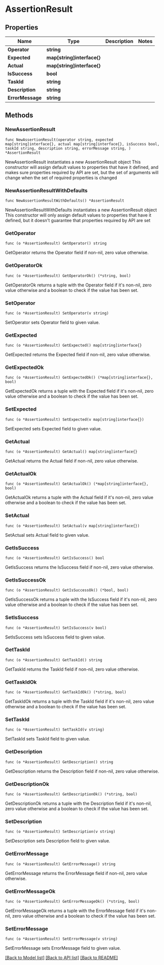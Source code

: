 # AssertionResult

## Properties

Name | Type | Description | Notes
------------ | ------------- | ------------- | -------------
**Operator** | **string** |  | 
**Expected** | **map[string]interface{}** |  | 
**Actual** | **map[string]interface{}** |  | 
**IsSuccess** | **bool** |  | 
**TaskId** | **string** |  | 
**Description** | **string** |  | 
**ErrorMessage** | **string** |  | 

## Methods

### NewAssertionResult

`func NewAssertionResult(operator string, expected map[string]interface{}, actual map[string]interface{}, isSuccess bool, taskId string, description string, errorMessage string, ) *AssertionResult`

NewAssertionResult instantiates a new AssertionResult object
This constructor will assign default values to properties that have it defined,
and makes sure properties required by API are set, but the set of arguments
will change when the set of required properties is changed

### NewAssertionResultWithDefaults

`func NewAssertionResultWithDefaults() *AssertionResult`

NewAssertionResultWithDefaults instantiates a new AssertionResult object
This constructor will only assign default values to properties that have it defined,
but it doesn't guarantee that properties required by API are set

### GetOperator

`func (o *AssertionResult) GetOperator() string`

GetOperator returns the Operator field if non-nil, zero value otherwise.

### GetOperatorOk

`func (o *AssertionResult) GetOperatorOk() (*string, bool)`

GetOperatorOk returns a tuple with the Operator field if it's non-nil, zero value otherwise
and a boolean to check if the value has been set.

### SetOperator

`func (o *AssertionResult) SetOperator(v string)`

SetOperator sets Operator field to given value.


### GetExpected

`func (o *AssertionResult) GetExpected() map[string]interface{}`

GetExpected returns the Expected field if non-nil, zero value otherwise.

### GetExpectedOk

`func (o *AssertionResult) GetExpectedOk() (*map[string]interface{}, bool)`

GetExpectedOk returns a tuple with the Expected field if it's non-nil, zero value otherwise
and a boolean to check if the value has been set.

### SetExpected

`func (o *AssertionResult) SetExpected(v map[string]interface{})`

SetExpected sets Expected field to given value.


### GetActual

`func (o *AssertionResult) GetActual() map[string]interface{}`

GetActual returns the Actual field if non-nil, zero value otherwise.

### GetActualOk

`func (o *AssertionResult) GetActualOk() (*map[string]interface{}, bool)`

GetActualOk returns a tuple with the Actual field if it's non-nil, zero value otherwise
and a boolean to check if the value has been set.

### SetActual

`func (o *AssertionResult) SetActual(v map[string]interface{})`

SetActual sets Actual field to given value.


### GetIsSuccess

`func (o *AssertionResult) GetIsSuccess() bool`

GetIsSuccess returns the IsSuccess field if non-nil, zero value otherwise.

### GetIsSuccessOk

`func (o *AssertionResult) GetIsSuccessOk() (*bool, bool)`

GetIsSuccessOk returns a tuple with the IsSuccess field if it's non-nil, zero value otherwise
and a boolean to check if the value has been set.

### SetIsSuccess

`func (o *AssertionResult) SetIsSuccess(v bool)`

SetIsSuccess sets IsSuccess field to given value.


### GetTaskId

`func (o *AssertionResult) GetTaskId() string`

GetTaskId returns the TaskId field if non-nil, zero value otherwise.

### GetTaskIdOk

`func (o *AssertionResult) GetTaskIdOk() (*string, bool)`

GetTaskIdOk returns a tuple with the TaskId field if it's non-nil, zero value otherwise
and a boolean to check if the value has been set.

### SetTaskId

`func (o *AssertionResult) SetTaskId(v string)`

SetTaskId sets TaskId field to given value.


### GetDescription

`func (o *AssertionResult) GetDescription() string`

GetDescription returns the Description field if non-nil, zero value otherwise.

### GetDescriptionOk

`func (o *AssertionResult) GetDescriptionOk() (*string, bool)`

GetDescriptionOk returns a tuple with the Description field if it's non-nil, zero value otherwise
and a boolean to check if the value has been set.

### SetDescription

`func (o *AssertionResult) SetDescription(v string)`

SetDescription sets Description field to given value.


### GetErrorMessage

`func (o *AssertionResult) GetErrorMessage() string`

GetErrorMessage returns the ErrorMessage field if non-nil, zero value otherwise.

### GetErrorMessageOk

`func (o *AssertionResult) GetErrorMessageOk() (*string, bool)`

GetErrorMessageOk returns a tuple with the ErrorMessage field if it's non-nil, zero value otherwise
and a boolean to check if the value has been set.

### SetErrorMessage

`func (o *AssertionResult) SetErrorMessage(v string)`

SetErrorMessage sets ErrorMessage field to given value.



[[Back to Model list]](../README.md#documentation-for-models) [[Back to API list]](../README.md#documentation-for-api-endpoints) [[Back to README]](../README.md)


